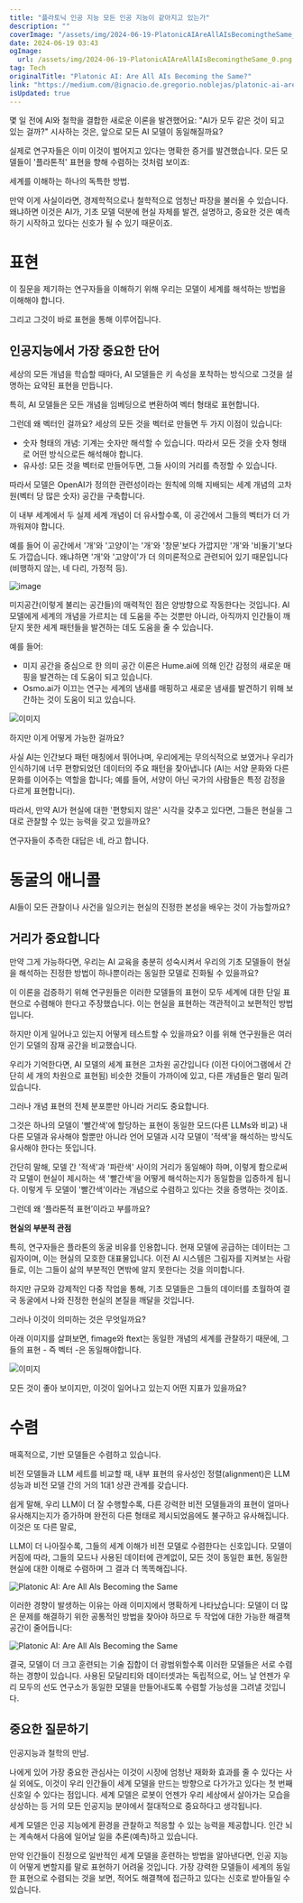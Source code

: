 ```yaml
---
title: "플라토닉 인공 지능 모든 인공 지능이 같아지고 있는가"
description: ""
coverImage: "/assets/img/2024-06-19-PlatonicAIAreAllAIsBecomingtheSame_0.png"
date: 2024-06-19 03:43
ogImage: 
  url: /assets/img/2024-06-19-PlatonicAIAreAllAIsBecomingtheSame_0.png
tag: Tech
originalTitle: "Platonic AI: Are All AIs Becoming the Same?"
link: "https://medium.com/@ignacio.de.gregorio.noblejas/platonic-ai-are-all-ais-becoming-the-same-4c5bab63471b"
isUpdated: true
---
```






몇 일 전에 AI와 철학을 결합한 새로운 이론을 발견했어요: "AI가 모두 같은 것이 되고 있는 걸까?" 시사하는 것은, 앞으로 모든 AI 모델이 동일해질까요?

실제로 연구자들은 이미 이것이 벌어지고 있다는 명확한 증거를 발견했습니다. 모든 모델들이 '플라톤적' 표현을 향해 수렴하는 것처럼 보이죠:

세계를 이해하는 하나의 독특한 방법.

만약 이게 사실이라면, 경제학적으로나 철학적으로 엄청난 파장을 불러올 수 있습니다. 왜냐하면 이것은 AI가, 기초 모델 덕분에 현실 자체를 발견, 설명하고, 중요한 것은 예측하기 시작하고 있다는 신호가 될 수 있기 때문이죠.

<div class="content-ad"></div>

# 표현

이 질문을 제기하는 연구자들을 이해하기 위해 우리는 모델이 세계를 해석하는 방법을 이해해야 합니다.

그리고 그것이 바로 표현을 통해 이루어집니다.

## 인공지능에서 가장 중요한 단어

<div class="content-ad"></div>

세상의 모든 개념을 학습할 때마다, AI 모델들은 키 속성을 포착하는 방식으로 그것을 설명하는 요약된 표현을 만듭니다.

특히, AI 모델들은 모든 개념을 임베딩으로 변환하여 벡터 형태로 표현합니다.

그런데 왜 벡터인 걸까요? 세상의 모든 것을 벡터로 만들면 두 가지 이점이 있습니다:
- 숫자 형태의 개념: 기계는 숫자만 해석할 수 있습니다. 따라서 모든 것을 숫자 형태로 어떤 방식으로든 해석해야 합니다.
- 유사성: 모든 것을 벡터로 만들어두면, 그들 사이의 거리를 측정할 수 있습니다.

<div class="content-ad"></div>

따라서 모델은 OpenAI가 정의한 관련성이라는 원칙에 의해 지배되는 세계 개념의 고차원(벡터 당 많은 숫자) 공간을 구축합니다.

이 내부 세계에서 두 실제 세계 개념이 더 유사할수록, 이 공간에서 그들의 벡터가 더 가까워져야 합니다.

예를 들어 이 공간에서 '개'와 '고양이'는 '개'와 '창문'보다 가깝지만 '개'와 '비둘기'보다도 가깝습니다. 왜냐하면 '개'와 '고양이'가 더 의미론적으로 관련되어 있기 때문입니다(비행하지 않는, 네 다리, 가정적 등).

![image](/assets/img/2024-06-19-PlatonicAIAreAllAIsBecomingtheSame_0.png)

<div class="content-ad"></div>

미지공간(이렇게 불리는 공간들)의 매력적인 점은 양방향으로 작동한다는 것입니다. AI 모델에게 세계의 개념을 가르치는 데 도움을 주는 것뿐만 아니라, 아직까지 인간들이 깨닫지 못한 세계 패턴들을 발견하는 데도 도움을 줄 수 있습니다.

예를 들어:

- 미지 공간을 중심으로 한 의미 공간 이론은 Hume.ai에 의해 인간 감정의 새로운 매핑을 발견하는 데 도움이 되고 있습니다.
- Osmo.ai가 이끄는 연구는 세계의 냄새를 매핑하고 새로운 냄새를 발견하기 위해 보간하는 것이 도움이 되고 있습니다.

![이미지](/assets/img/2024-06-19-PlatonicAIAreAllAIsBecomingtheSame_1.png)

<div class="content-ad"></div>

하지만 이게 어떻게 가능한 걸까요?

사실 AI는 인간보다 패턴 매칭에서 뛰어나며, 우리에게는 무의식적으로 보였거나 우리가 인식하기에 너무 편향되었던 데이터의 주요 패턴을 찾아냅니다 (AI는 서양 문화와 다른 문화를 이어주는 역할을 합니다; 예를 들어, 서양이 아닌 국가의 사람들은 특정 감정을 다르게 표현합니다).

따라서, 만약 AI가 현실에 대한 '편향되지 않은' 시각을 갖추고 있다면, 그들은 현실을 그대로 관찰할 수 있는 능력을 갖고 있을까요?

연구자들이 추측한 대답은 네, 라고 합니다.

<div class="content-ad"></div>

# 동굴의 애니콜

AI들이 모든 관찰이나 사건을 일으키는 현실의 진정한 본성을 배우는 것이 가능할까요?

## 거리가 중요합니다

만약 그게 가능하다면, 우리는 AI 교육을 충분히 성숙시켜서 우리의 기초 모델들이 현실을 해석하는 진정한 방법이 하나뿐이라는 동일한 모델로 진화될 수 있을까요?

<div class="content-ad"></div>

이 이론을 검증하기 위해 연구원들은 이러한 모델들의 표현이 모두 세계에 대한 단일 표현으로 수렴해야 한다고 주장했습니다. 이는 현실을 표현하는 객관적이고 보편적인 방법입니다.

하지만 이게 일어나고 있는지 어떻게 테스트할 수 있을까요? 이를 위해 연구원들은 여러 인기 모델의 잠재 공간을 비교했습니다.

우리가 기억한다면, AI 모델의 세계 표현은 고차원 공간입니다 (이전 다이어그램에서 간단히 세 개의 차원으로 표현됨) 비슷한 것들이 가까이에 있고, 다른 개념들은 멀리 밀려 있습니다.

그러나 개념 표현의 전체 분포뿐만 아니라 거리도 중요합니다.

<div class="content-ad"></div>

그것은 하나의 모델이 '빨간색'에 할당하는 표현이 동일한 모드(다른 LLMs와 비교) 내 다른 모델과 유사해야 할뿐만 아니라 언어 모델과 시각 모델이 '적색'을 해석하는 방식도 유사해야 한다는 뜻입니다.

간단히 말해, 모델 간 '적색'과 '파란색' 사이의 거리가 동일해야 하며, 이렇게 함으로써 각 모델이 현실이 제시하는 색 '빨간색'을 어떻게 해석하는지가 동일함을 입증하게 됩니다. 이렇게 두 모델이 '빨간색'이라는 개념으로 수렴하고 있다는 것을 증명하는 것이죠.

그런데 왜 ‘플라톤적 표현’이라고 부를까요?

**현실의 부분적 관점**

<div class="content-ad"></div>

특히, 연구자들은 플라톤의 동굴 비유를 인용합니다. 현재 모델에 공급하는 데이터는 그림자이며, 이는 현실의 모호한 대표물입니다. 이전 AI 시스템은 그림자를 지켜보는 사람들로, 이는 그들이 삶의 부분적인 면밖에 알지 못한다는 것을 의미합니다.

하지만 규모와 강제적인 다중 작업을 통해, 기초 모델들은 그들의 데이터를 초월하여 결국 동굴에서 나와 진정한 현실의 본질을 깨달을 것입니다.

그러나 이것이 의미하는 것은 무엇일까요?

<div class="content-ad"></div>

아래 이미지를 살펴보면, fimage와 ftext는 동일한 개념의 세계를 관찰하기 때문에, 그들의 표현 - 즉 벡터 -은 동일해야합니다.

![이미지](/assets/img/2024-06-19-PlatonicAIAreAllAIsBecomingtheSame_3.png)

모든 것이 좋아 보이지만, 이것이 일어나고 있는지 어떤 지표가 있을까요?

# 수렴

<div class="content-ad"></div>

매혹적으로, 기반 모델들은 수렴하고 있습니다.

비전 모델들과 LLM 세트를 비교할 때, 내부 표현의 유사성인 정렬(alignment)은 LLM 성능과 비전 모델 간의 거의 1대1 상관 관계를 갖습니다.

쉽게 말해, 우리 LLM이 더 잘 수행할수록, 다른 강력한 비전 모델들과의 표현이 얼마나 유사해지는지가 증가하며 완전히 다른 형태로 제시되었음에도 불구하고 유사해집니다. 이것은 또 다른 말로,

LLM이 더 나아질수록, 그들의 세계 이해가 비전 모델로 수렴한다는 신호입니다. 모델이 커짐에 따라, 그들의 모드나 사용된 데이터에 관계없이, 모든 것이 동일한 표현, 동일한 현실에 대한 이해로 수렴하며 그 결과 더 똑똑해집니다.

<div class="content-ad"></div>


![Platonic AI: Are All AIs Becoming the Same](/assets/img/2024-06-19-PlatonicAIAreAllAIsBecomingtheSame_4.png)

이러한 경향이 발생하는 이유는 아래 이미지에서 명확하게 나타났습니다: 모델이 더 많은 문제를 해결하기 위한 공통적인 방법을 찾아야 하므로 두 작업에 대한 가능한 해결책 공간이 줄어듭니다:

![Platonic AI: Are All AIs Becoming the Same](/assets/img/2024-06-19-PlatonicAIAreAllAIsBecomingtheSame_5.png)

결국, 모델이 더 크고 훈련되는 기술 집합이 더 광범위할수록 이러한 모델들은 서로 수렴하는 경향이 있습니다. 사용된 모달리티와 데이터셋과는 독립적으로, 어느 날 언젠가 우리 모두의 선도 연구소가 동일한 모델을 만들어내도록 수렴할 가능성을 그려낼 것입니다.


<div class="content-ad"></div>

## 중요한 질문하기

인공지능과 철학의 만남.

나에게 있어 가장 중요한 관심사는 이것이 시장에 엄청난 재화화 효과를 줄 수 있다는 사실 외에도, 이것이 우리 인간들이 세계 모델을 만드는 방향으로 다가가고 있다는 첫 번째 신호일 수 있다는 점입니다. 세계 모델은 로봇이 언젠가 우리 세상에서 살아가는 모습을 상상하는 등 거의 모든 인공지능 분야에서 절대적으로 중요하다고 생각됩니다.

<div class="content-ad"></div>

세계 모델은 인공 지능에게 환경을 관찰하고 적응할 수 있는 능력을 제공합니다. 인간 뇌는 계속해서 다음에 일어날 일을 추론(예측)하고 있습니다.

만약 인간들이 진정으로 일반적인 세계 모델을 훈련하는 방법을 알아낸다면, 인공 지능이 어떻게 변할지를 말로 표현하기 어려울 것입니다. 가장 강력한 모델들이 세계의 동일한 표현으로 수렴되는 것을 보면, 적어도 해결책에 접근하고 있다는 신호로 받아들일 수 있습니다.
